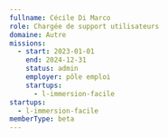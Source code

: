 ```yaml
---
fullname: Cécile Di Marco
role: Chargée de support utilisateurs
domaine: Autre
missions:
  - start: 2023-01-01
    end: 2024-12-31
    status: admin
    employer: pôle emploi
    startups:
      - l-immersion-facile
startups:
  - l-immersion-facile
memberType: beta
---
```

